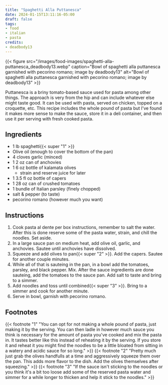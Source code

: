 ```yaml
---
title: "Spaghetti Alla Puttanesca"
date: 2024-01-15T13:11:16-05:00
draft: false
tags:
- food
- italian
- pasta
credits:
- deadbody13
---
```


{{< figure src="/images/food-images/spaghetti-alla-puttanesca_deadbody13.webp" caption="Bowl of spaghetti alla puttanesca garnished with pecorino romano; image by deadbody13" alt="Bowl of spaghetti alla puttanesca garnished with pecorino romano; image by deadbody13" >}}

Puttanesca is a briny tomato-based sauce used for pasta among other things. The approach is very from the hip and can include whatever else might taste good. It can be used with pasta, served on chicken, topped on a croquette, etc. This recipe includes the whole pound of pasta but I've found it makes more sense to make the sauce, store it in a deli container, and then use it per serving with fresh cooked pasta.

## Ingredients
- 1 lb spaghetti{{< super "1" >}}
- Olive oil (enough to cover the bottom of the pan)
- 4 cloves garlic (minced)
- 1 2 oz can of anchovies
- 1 6 oz bottle of kalamata olives
    - strain and reserve juice for later
- 1 3.5 fl oz bottle of capers
- 1 28 oz can of crushed tomatoes
- 1 bundle of Italian parsley (finely chopped)
- salt & pepper (to taste)
- pecorino romano (however much you want)

## Instructions
1. Cook pasta al dente per box instructions, remember to salt the water. After this is done reserve some of the pasta water, strain, and chill the noodles. Set aside.
1. In a large sauce pan on medium heat, add olive oil, garlic, and anchovies. Sautee until anchovies have dissolved.
1. Squeeze and add olives to pan{{< super "2" >}}. Add the capers. Sautee for another couple minutes.
1. While all of that is sauteing in the pan, in a bowl add the tomatoes, parsley, and black pepper. Mix. After the sauce ingredients are done sauteing, add the tomatoes to the sauce pan. Add salt to taste and bring to a simmer.
1. Add noodles and toss until combined{{< super "3" >}}. Bring to a simmer and cook for another minute.
1. Serve in bowl, garnish with pecorino romano.

## Footnotes
{{< footnote "1" "You can opt for not making a whole pound of pasta, just making it by the serving. You can then ladle in however much sauce you think is necessary for the amount of pasta you've cooked and mix the pasta in. It tastes better like this instead of reheating it by the serving. If you store it and reheat it you might find the noodles to be a little bloated from sitting in a watery and acidic sauce for so long." >}}
{{< footnote "2" "Pretty much just grab the olives handfulls at a time and aggressively squeeze them over the pan. This adds more flavor to the dish. Add the olives themselves after squeezing." >}}
{{< footnote "3" "If the sauce isn't sticking to the noodles or you think it's a bit too loose add some of the reserved pasta water and simmer for a while longer to thicken and help it stick to the noodles." >}}
